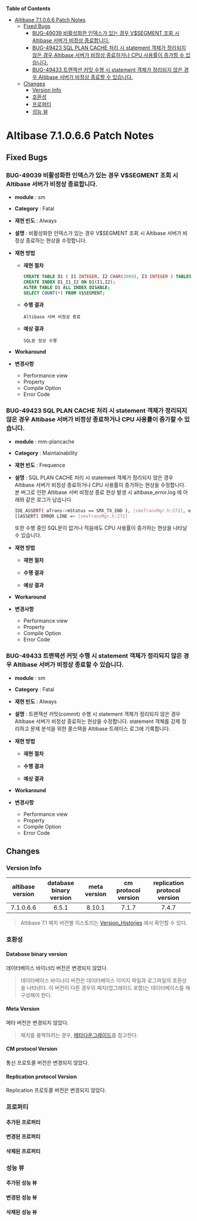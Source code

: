 <!-- START doctoc generated TOC please keep comment here to allow auto update -->
<!-- DON'T EDIT THIS SECTION, INSTEAD RE-RUN doctoc TO UPDATE -->
**Table of Contents**  

- [Altibase 7.1.0.6.6 Patch Notes](#altibase-71066-patch-notes)
  - [Fixed Bugs](#fixed-bugs)
    - [BUG-49039 비활성화한 인덱스가 있는 경우 V\$SEGMENT 조회 시 Altibase 서버가 비정상 종료합니다.](#bug-49039%EB%B9%84%ED%99%9C%EC%84%B1%ED%99%94%ED%95%9C-%EC%9D%B8%EB%8D%B1%EC%8A%A4%EA%B0%80-%EC%9E%88%EB%8A%94-%EA%B2%BD%EC%9A%B0-vsegment-%EC%A1%B0%ED%9A%8C-%EC%8B%9C-altibase-%EC%84%9C%EB%B2%84%EA%B0%80-%EB%B9%84%EC%A0%95%EC%83%81-%EC%A2%85%EB%A3%8C%ED%95%A9%EB%8B%88%EB%8B%A4)
    - [BUG-49423 SQL PLAN CACHE 처리 시 statement 객체가 정리되지 않은 경우 Altibase 서버가 비정상 종료하거나 CPU 사용률이 증가할 수 있습니다.](#bug-49423-sql-plan-cache-%EC%B2%98%EB%A6%AC-%EC%8B%9C-statement-%EA%B0%9D%EC%B2%B4%EA%B0%80-%EC%A0%95%EB%A6%AC%EB%90%98%EC%A7%80-%EC%95%8A%EC%9D%80-%EA%B2%BD%EC%9A%B0-altibase-%EC%84%9C%EB%B2%84%EA%B0%80-%EB%B9%84%EC%A0%95%EC%83%81-%EC%A2%85%EB%A3%8C%ED%95%98%EA%B1%B0%EB%82%98-cpu-%EC%82%AC%EC%9A%A9%EB%A5%A0%EC%9D%B4-%EC%A6%9D%EA%B0%80%ED%95%A0-%EC%88%98-%EC%9E%88%EC%8A%B5%EB%8B%88%EB%8B%A4)
    - [BUG-49433 트랜잭션 커밋 수행 시 statement 객체가 정리되지 않은 경우 Altibase 서버가 비정상 종료할 수 있습니다.](#bug-49433%ED%8A%B8%EB%9E%9C%EC%9E%AD%EC%85%98-%EC%BB%A4%EB%B0%8B-%EC%88%98%ED%96%89-%EC%8B%9C-statement-%EA%B0%9D%EC%B2%B4%EA%B0%80-%EC%A0%95%EB%A6%AC%EB%90%98%EC%A7%80-%EC%95%8A%EC%9D%80-%EA%B2%BD%EC%9A%B0-altibase-%EC%84%9C%EB%B2%84%EA%B0%80-%EB%B9%84%EC%A0%95%EC%83%81-%EC%A2%85%EB%A3%8C%ED%95%A0-%EC%88%98-%EC%9E%88%EC%8A%B5%EB%8B%88%EB%8B%A4)
  - [Changes](#changes)
    - [Version Info](#version-info)
    - [호환성](#%ED%98%B8%ED%99%98%EC%84%B1)
    - [프로퍼티](#%ED%94%84%EB%A1%9C%ED%8D%BC%ED%8B%B0)
    - [성능 뷰](#%EC%84%B1%EB%8A%A5-%EB%B7%B0)

<!-- END doctoc generated TOC please keep comment here to allow auto update -->

Altibase 7.1.0.6.6 Patch Notes
==============================

Fixed Bugs
----------

### BUG-49039 비활성화한 인덱스가 있는 경우 V\$SEGMENT 조회 시 Altibase 서버가 비정상 종료합니다.

-   **module** : sm

-   **Category** : Fatal

-   **재현 빈도** : Always

-   **설명** : 비활성화한 인덱스가 있는 경우 V$SEGMENT 조회 시 Altibase 서버가 비정상 종료하는 현상을 수정합니다.

- **재현 방법**

  - **재현 절차**

    ```sql
    CREATE TABLE D1 ( I1 INTEGER, I2 CHAR(3000), I3 INTEGER ) TABLESPACE SYS_TBS_DISK_DATA;
    CREATE INDEX D1_I1_I2 ON D1(I1,I2);
    ALTER TABLE D1 ALL INDEX DISABLE;
    SELECT COUNT(*) FROM V$SEGMENT;
    ```

  - **수행 결과**

    ```
    Altibase 서버 비정상 종료
    ```

  - **예상 결과**

    ```
    SQL문 정상 수행
    ```

-   **Workaround**

-   **변경사항**

    -   Performance view
    -   Property
    -   Compile Option
    -   Error Code

### BUG-49423 SQL PLAN CACHE 처리 시 statement 객체가 정리되지 않은 경우 Altibase 서버가 비정상 종료하거나 CPU 사용률이 증가할 수 있습니다. 

- **module** : mm-plancache

- **Category** : Maintainability

- **재현 빈도** : Frequence

- **설명** : SQL PLAN CACHE 처리 시 statement 객체가 정리되지 않은 경우 Altibase 서버가 비정상 종료하거나 CPU 사용률이 증가하는 현상을 수정합니다. 
  본 버그로 인한 Altibase 서버 비정상 종료 현상 발생 시 altibase_error.log 에 아래와 같은 로그가 남습니다. 

  ```bash
  IDE_ASSERT( aTrans->mStatus == SMX_TX_END ), [smxTransMgr.h:272], errno=[2]
  [[ASSERT] ERROR LINE => [smxTransMgr.h:272]
  ```

  또한 수행 중인 SQL문이 없거나 적음에도 CPU 사용률이 증가하는 현상을 나타날 수 있습니다. 

- **재현 방법**

  - **재현 절차**

  - **수행 결과**

  - **예상 결과**

- **Workaround**

- **변경사항**

  -   Performance view
  -   Property
  -   Compile Option
  -   Error Code

### BUG-49433 트랜잭션 커밋 수행 시 statement 객체가 정리되지 않은 경우 Altibase 서버가 비정상 종료할 수 있습니다.

-   **module** : sm

-   **Category** : Fatal

-   **재현 빈도** : Always

-   **설명** : 트랜잭션 커밋(commit) 수행 시 statement 객체가 정리되지 않은 경우 Altibase 서버가 비정상 종료하는 현상을
    수정합니다. statement 객체를 강제 정리하고 문제 분석을 위한 콜스택을 Altibase 트레이스 로그에 기록합니다.
    
-   **재현 방법**

    -   **재현 절차**

    -   **수행 결과**

    -   **예상 결과**

-   **Workaround**

-   **변경사항**

    -   Performance view
    -   Property
    -   Compile Option
    -   Error Code

Changes
-------

### Version Info

| altibase version | database binary version | meta version | cm protocol version | replication protocol version |
| :--------------: | :---------------------: | :----------: | :-----------------: | :--------------------------: |
|    7.1.0.6.6     |          6.5.1          |    8.10.1    |        7.1.7        |            7.4.7             |

> Altibase 7.1 패치 버전별 히스토리는 [Version\_Histories](https://github.com/ALTIBASE/Documents/blob/master/PatchNotes/Altibase_7.1/Altibase_7_1_Version_Histories.md) 에서 확인할 수 있다.

### 호환성

#### Database binary version

데이터베이스 바이너리 버전은 변경되지 않았다.

> 데이터베이스 바이너리 버전은 데이터베이스 이미지 파일과 로그파일의 호환성을 나타낸다. 이 버전이 다른 경우의 패치(업그레이드 포함)는 데이터베이스를 재구성해야 한다.

#### Meta Version

메타 버전은 변경되지 않았다.

> 패치를 롤백하려는 경우, [메타다운그레이드](https://github.com/ALTIBASE/Documents/blob/master/Manuals/Altibase_7.1/kor/Installation%20Guide.md#%EB%A9%94%ED%83%80-%EB%8B%A4%EC%9A%B4%EA%B7%B8%EB%A0%88%EC%9D%B4%EB%93%9Cmeta-downgrade)를 참고한다.

#### CM protocol Version

통신 프로토콜 버전은 변경되지 않았다.

#### Replication protocol Version

Replication 프로토콜 버전은 변경되지 않았다.



### 프로퍼티

#### 추가된 프로퍼티

#### 변경된 프로퍼티

#### 삭제된 프로퍼티

### 성능 뷰

#### 추가된 성능 뷰

#### 변경된 성능 뷰

#### 삭제된 성능 뷰
